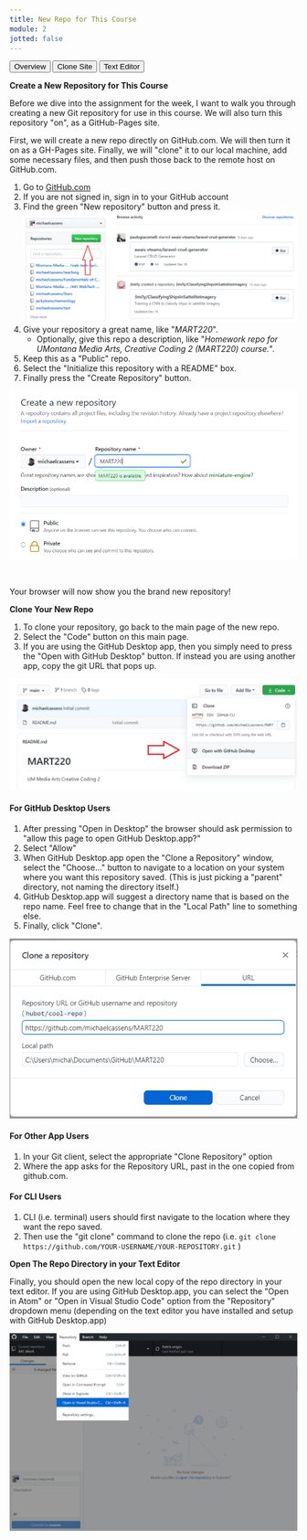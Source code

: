 ```yaml
---
title: New Repo for This Course
module: 2
jotted: false
---
```


<div class="tab">
    <button class="tablinks active" onclick="openTab(event, 'Overview')">Overview</button>
    <button class="tablinks" onclick="openTab(event, 'Clone')">Clone Site</button>
    <button class="tablinks" onclick="openTab(event, 'TextEditor')">Text Editor</button>
   
</div>

<div id="Overview" class="tabcontent" style="display:block" markdown="1">

**Create a New Repository for This Course**

Before we dive into the assignment for the week, I want to walk you through creating a new Git repository for use in this course. We will also turn this repository "on", as a GitHub-Pages site.

First, we will create a new repo directly on GitHub.com. We will then turn it on as a GH-Pages site. Finally, we will "clone" it to our local machine, add some necessary files, and then push those back to the remote host on GitHub.com.

1. Go to [GitHub.com](https://github.com)
2. If you are not signed in, sign in to your GitHub account
3. Find the green "New repository" button and press it.
![new repo button on guthub.com](../imgs/Screen5.png)
4. Give your repository a great name, like "_MART220_".
    - Optionally, give this repo a description, like "_Homework repo for UMontana Media Arts, Creative Coding 2 (MART220) course._".
5. Keep this as a "Public" repo.
6. Select the "Initialize this repository with a README" box.
7. Finally press the "Create Repository" button.

![Create repo window](../imgs/Screen6.png)


<br />

Your browser will now show you the brand new repository!
</div>
<div id="Clone" class="tabcontent" markdown="1">

**Clone Your New Repo**

1. To clone your repository, go back to the main page of the new repo.
2. Select the "Code" button on this main page.
3. If you are using the GitHub Desktop app, then you simply need to press the "Open with GitHub Desktop" button. If instead you are using another app, copy the git URL that pops up.

![Open in Desktop Button](../imgs/Screen10.png)

#### For GitHub Desktop Users

1. After pressing "Open in Desktop" the browser should ask permission to "allow this page to open GitHub Desktop.app?"
2. Select "Allow"
3. When GitHub Desktop.app open the "Clone a Repository" window, select the "Choose..." button to navigate to a location on your system where you want this repository saved. (This is just picking a "parent" directory, not naming the directory itself.)
4. GitHub Desktop.app will suggest a directory name that is based on the repo name. Feel free to change that in the "Local Path" line to something else.
5. Finally, click "Clone".

![Clone a Repository Box](../imgs/Screen11.png)

#### For Other App Users

1. In your Git client, select the appropriate "Clone Repository" option
2. Where the app asks for the Repository URL, past in the one copied from github.com.

#### For CLI Users

1. CLI (i.e. terminal) users should first navigate to the location where they want the repo saved.
2. Then use the "git clone" command to clone the repo (i.e. `git clone https://github.com/YOUR-USERNAME/YOUR-REPOSITORY.git` )

</div>
<div id="TextEditor" class="tabcontent" markdown="1">

**Open The Repo Directory in your Text Editor**

Finally, you should open the new local copy of the repo directory in your text editor. If you are using GitHub Desktop.app, you can select the "Open in Atom" or "Open in Visual Studio Code" option from the "Repository" dropdown menu (depending on the text editor you have installed and setup with GitHub Desktop.app)

![Open in Atom option](../imgs/Screen12.png)
</div>